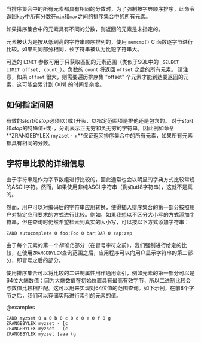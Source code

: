 当排序集合中的所有元素都具有相同的分数时，为了强制按字典顺序排序，此命令返回`key`中所有分数在`min`和`max`之间的排序集合中的所有元素。

如果排序集合中的元素具有不同的分数，则返回的元素是未指定的。

元素被认为是按从低到高的字符串顺序排列的，使用 `memcmp()` C 函数逐字节进行比较。如果共同部分相同，长字符串被认为比短字符串大。

可选的 `LIMIT` 参数可用于只获取匹配的元素范围（类似于SQL中的 `_SELECT LIMIT offset, count_`）。负数的 `count` 将返回 `offset` 之后的所有元素。
请注意，如果 `offset` 很大，则需要遍历排序集 "offset" 个元素才能到达要返回的元素，这可能会累计到 O(N) 的时间复杂度。

## 如何指定间隔

有效的*start*和*stop*必须以`(`或`[`开头，以指定范围项是排他还是包含的。
对于*start*和*stop*的特殊值`+`或`-`，分别表示正无穷和负无穷的字符串，因此例如命令**ZRANGEBYLEX myzset - +**保证返回排序集合中的所有元素，如果所有元素都具有相同的分数。

## 字符串比较的详细信息

由于字符串是作为字节数组进行比较的，因此通常也会以明显的字典方式比较常规的ASCII字符。然而，如果使用非纯ASCII字符串（例如utf8字符串），这就不是真的。

然而，用户可以对编码后的字符串应用转换，使得插入排序集合的第一部分按照用户对特定应用要求的方式进行比较。例如，如果我想以不区分大小写的方式添加字符串，但在查询时仍然希望检索到真实的大小写，可以按以下方式添加字符串：

    ZADD autocomplete 0 foo:Foo 0 bar:BAR 0 zap:zap

由于每个元素的第一个*标准化*部分（在冒号字符之前），我们强制进行给定的比较，在使用`ZRANGEBYLEX`查询范围之后，应用程序可以向用户显示字符串的第二部分，即冒号之后的部分。

使用排序集合可以将比较的二进制属性用作通用索引，例如元素的第一部分可以是64位大端数值：因为大端数值在初始位置具有最高有效字节，所以二进制比较会与数值比较相匹配。这可以用来实现对64位值的范围查询。如下示例，在前8个字节之后，我们可以存储实际进行索引的元素的值。

@examples

```cli
ZADD myzset 0 a 0 b 0 c 0 d 0 e 0 f 0 g
ZRANGEBYLEX myzset - [c
ZRANGEBYLEX myzset - (c
ZRANGEBYLEX myzset [aaa (g
```

